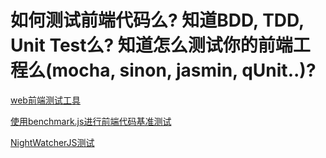 # 如何测试前端代码么? 知道BDD, TDD, Unit Test么? 知道怎么测试你的前端工程么(mocha, sinon, jasmin, qUnit..)?

[web前端测试工具](http://www.studyofnet.com/news/924.html)

[使用benchmark.js进行前端代码基准测试](http://blog.csdn.net/kameleon2013/article/details/53394775)

[NightWatcherJS测试](http://nightwatchjs.org/)